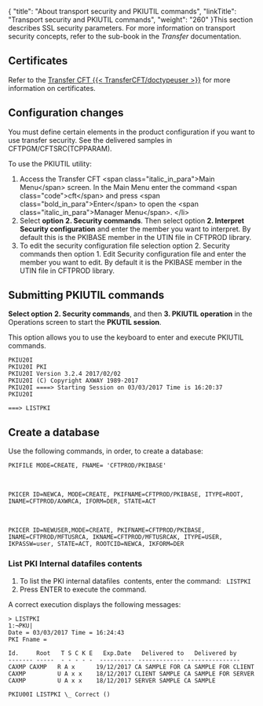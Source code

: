 {
    "title": "About transport security and PKIUTIL commands",
    "linkTitle": "Transport security and PKIUTIL commands",
    "weight": "260"
}This section describes SSL security parameters. For more information on transport security concepts, refer to the sub-book in the *Transfer* documentation.

## Certificates

Refer to the [Transfer CFT {{< TransferCFT/doctypeuser  >}}](https://docs.axway.com/bundle/TransferCFT_38_UsersGuide_allOS_en_HTML5/page/Content/AxwayStartPage.htm) for more information on certificates.

## Configuration changes

You must define certain elements in the product configuration if you want to use transfer security. See the delivered samples in CFTPGM/CFTSRC(TCPPARAM).

To use the PKIUTIL utility:

1.  Access the Transfer CFT &lt;span class="italic\_in\_para">Main Menu&lt;/span> screen. In the Main Menu enter the command &lt;span class="code">cft&lt;/span> and press &lt;span class="bold\_in\_para">Enter&lt;/span> to open the &lt;span class="italic\_in\_para">Manager Menu&lt;/span>.
    &lt;/li>
2.  Select **option** **2. Security commands**. Then select option **2. Interpret Security configuration** and enter the member you want to interpret. By default this is the PKIBASE member in the UTIN file in CFTPROD library.
3.  To edit the security configuration file selection option 2. Security commands then option 1. Edit Security configuration file and enter the member you want to edit. By default it is the PKIBASE member in the UTIN file in CFTPROD library.

## Submitting PKIUTIL commands

**Select option** ****2. Security commands****, and then ****3. PKIUTIL operation**** in the Operations screen to start the **PKUTIL session**.

This option allows you to use the keyboard to enter and execute PKIUTIL commands.

```
PKIU20I
PKIU20I PKI
PKIU20I Version 3.2.4 2017/02/02
PKIU20I (C) Copyright AXWAY 1989-2017
PKIU20I ====> Starting Session on 03/03/2017 Time is 16:20:37
PKIU20I
 
===> LISTPKI
```

## Create a database

Use the following commands, in order, to create a database:

```
PKIFILE MODE=CREATE, FNAME= 'CFTPROD/PKIBASE'
```

 

```
PKICER ID=NEWCA, MODE=CREATE, PKIFNAME=CFTPROD/PKIBASE, ITYPE=ROOT,
INAME=CFTPROD/AXWRCA, IFORM=DER, STATE=ACT
```

 

```
PKICER ID=NEWUSER,MODE=CREATE, PKIFNAME=CFTPROD/PKIBASE, INAME=CFTPROD/MFTUSRCA, IKNAME=CFTPROD/MFTUSRCAK, ITYPE=USER,
IKPASSW=user, STATE=ACT, ROOTCID=NEWCA, IKFORM=DER
```

### List PKI Internal datafiles contents

1.  To list the PKI internal datafiles  contents, enter the command: ` LISTPKI`
2.  Press ENTER to execute the command.

A correct execution displays the following messages:

```
> LISTPKI
1:¬PKU|
Date = 03/03/2017 Time = 16:24:43
PKI Fname =
 
Id.     Root   T S C K E   Exp.Date   Delivered to   Delivered by
------- -----  - - - - -  ---------- ------------- ---------------
CAXMP CAXMP   R A x      19/12/2017 CA SAMPLE FOR CA SAMPLE FOR CLIENT
CAXMP         U A x x    18/12/2017 CLIENT SAMPLE CA SAMPLE FOR SERVER
CAXMP         U A x x    18/12/2017 SERVER SAMPLE CA SAMPLE
 
PKIU00I LISTPKI \_ Correct ()
```
